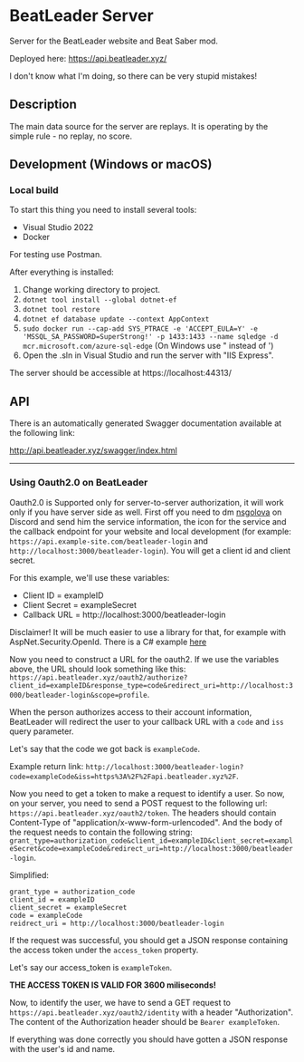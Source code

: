 # BeatLeader Server

Server for the BeatLeader website and Beat Saber mod.

Deployed here: https://api.beatleader.xyz/

I don't know what I'm doing, so there can be very stupid mistakes!

## Description

The main data source for the server are replays. It is operating by the simple rule - no replay, no score.

## Development (Windows or macOS)

### Local build

To start this thing you need to install several tools:

- Visual Studio 2022
- Docker

For testing use Postman.

After everything is installed:

1) Change working directory to project.
2) `dotnet tool install --global dotnet-ef`
3) `dotnet tool restore`
4) `dotnet ef database update --context AppContext`
5) `sudo docker run --cap-add SYS_PTRACE -e 'ACCEPT_EULA=Y' -e 'MSSQL_SA_PASSWORD=SuperStrong!' -p 1433:1433 --name sqledge -d mcr.microsoft.com/azure-sql-edge` (On Windows use " instead of ')
6) Open the .sln in Visual Studio and run the server with "IIS Express".

The server should be accessible at https://localhost:44313/

## API 

There is an automatically generated Swagger documentation available at the following link:

http://api.beatleader.xyz/swagger/index.html

---

### Using Oauth2.0 on BeatLeader

Oauth2.0 is Supported only for server-to-server authorization, it will work only if you have server side as well.
First off you need to dm [nsgolova](https://discordapp.com/users/698212038106677259) on Discord and send him the service information, the icon for the service and the callback endpoint for your website and local development (for example: `https://api.example-site.com/beatleader-login` and `http://localhost:3000/beatleader-login`). You will get a client id and client secret.

For this example, we'll use these variables:
- Client ID = exampleID
- Client Secret = exampleSecret
- Callback URL = http://localhost:3000/beatleader-login

Disclaimer! It will be much easier to use a library for that, for example with AspNet.Security.OpenId. There is a C# example [here](/Auth/Beatleader/BeatLeaderAuthenticationDefaults.cs)

Now you need to construct a URL for the oauth2. If we use the variables above, the URL should look something like this: `https://api.beatleader.xyz/oauth2/authorize?client_id=exampleID&response_type=code&redirect_uri=http://localhost:3000/beatleader-login&scope=profile`.

When the person authorizes access to their account information, BeatLeader will redirect the user to your callback URL with a `code` and `iss` query parameter.

Let's say that the code we got back is `exampleCode`.

Example return link: `http://localhost:3000/beatleader-login?code=exampleCode&iss=https%3A%2F%2Fapi.beatleader.xyz%2F`.

Now you need to get a token to make a request to identify a user. So now, on your server, you need to send a POST request to the following url: `https://api.beatleader.xyz/oauth2/token`. The headers should contain Content-Type of "application/x-www-form-urlencoded". And the body of the request needs to contain the following string: `grant_type=authorization_code&client_id=exampleID&client_secret=exampleSecret&code=exampleCode&redirect_uri=http://localhost:3000/beatleader-login`.

Simplified:
```
grant_type = authorization_code
client_id = exampleID
client_secret = exampleSecret
code = exampleCode
reidrect_uri = http://localhost:3000/beatleader-login
```

If the request was successful, you should get a JSON response containing the access token under the `access_token` property.

Let's say our access_token is `exampleToken`.

**THE ACCESS TOKEN IS VALID FOR 3600 miliseconds!**

Now, to identify the user, we have to send a GET request to `https://api.beatleader.xyz/oauth2/identity` with a header "Authorization". The content of the Authorization header should be `Bearer exampleToken`.

If everything was done correctly you should have gotten a JSON response with the user's id and name.
